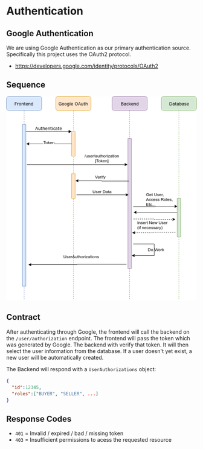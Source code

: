# Authentication

## Google Authentication

We are using Google Authentication as our primary authentication source. Specifically this project
uses the OAuth2 protocol.

* https://developers.google.com/identity/protocols/OAuth2 

## Sequence

![](Authorization_Sequence.png)

## Contract

After authenticating through Google, the frontend will call the backend on the `/user/authorization`
endpoint. The frontend will pass the token which was generated by Google. The backend with verify that token. It will then select the user information from the database. If a user doesn't yet exist, a new
user will be automatically created.

The Backend will respond with a `UserAuthorizations` object:

```json
{
  "id":12345,
  "roles":["BUYER", "SELLER", ...]
}

```

## Response Codes

* `401` = Invalid / expired / bad / missing token
* `403` = Insufficient permissions to acess the requested resource
